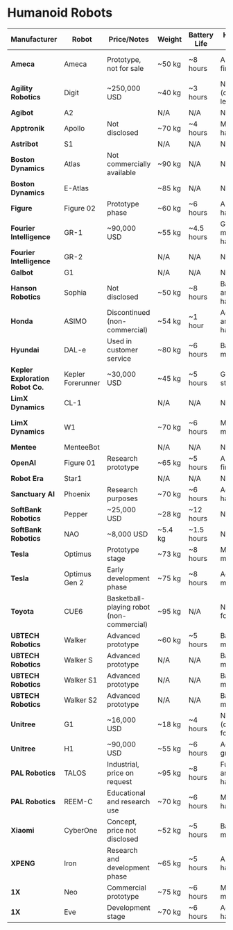 # Humanoid Robots

| Manufacturer               | Robot                 | Price/Notes                | Weight           | Battery Life      | Hands/Grip Options             | Website                                 |
|----------------------------|-----------------------|----------------------------|------------------|-------------------|---------------------------------|----------------------------------------|
| **Ameca**                 | Ameca                 | Prototype, not for sale    | ~50 kg           | ~8 hours          | Articulated fingers            | [Ameca by Engineered Arts](https://www.engineeredarts.co.uk/ameca/) |
| **Agility Robotics**      | Digit                 | ~250,000 USD               | ~40 kg           | ~3 hours          | None (designed for legs only)  | [Agility Robotics](https://www.agilityrobotics.com/) |
| **Agibot**                | A2                    |                            | N/A              | N/A               | N/A                             | N/A                                    |
| **Apptronik**             | Apollo                | Not disclosed              | ~70 kg           | ~4 hours          | Modular hands                  | [Apptronik](https://www.apptronik.com/) |
| **Astribot**              | S1                    |                            | N/A              | N/A               | N/A                             | N/A                                    |
| **Boston Dynamics**       | Atlas                 | Not commercially available | ~90 kg           | N/A               | None                            | [Boston Dynamics](https://www.bostondynamics.com/) |
| **Boston Dynamics**       | E-Atlas               |                            | ~85 kg           | N/A               | None                            | [Boston Dynamics](https://www.bostondynamics.com/) |
| **Figure**                | Figure 02             | Prototype phase            | ~60 kg           | ~6 hours          | Articulated hands              | [Figure AI](https://www.figure.ai/) |
| **Fourier Intelligence**  | GR-1                  | ~90,000 USD                | ~55 kg           | ~4.5 hours        | Grippers or modular hands      | [Fourier Intelligence](https://www.intelligentfourier.com/) |
| **Fourier Intelligence**  | GR-2                  |                            | N/A              | N/A               | N/A                             | [Fourier Intelligence](https://www.intelligentfourier.com/) |
| **Galbot**                | G1                    |                            | N/A              | N/A               | N/A                             | N/A                                    |
| **Hanson Robotics**       | Sophia                | Not disclosed              | ~50 kg           | ~8 hours          | Basic articulated hands        | [Hanson Robotics](https://www.hansonrobotics.com/) |
| **Honda**                 | ASIMO                 | Discontinued (non-commercial) | ~54 kg       | ~1 hour           | Advanced articulated hands     | [ASIMO by Honda](https://global.honda/innovation/robotics/ASIMO.html) |
| **Hyundai**               | DAL-e                 | Used in customer service   | ~80 kg           | ~6 hours          | Basic manipulators             | [Hyundai DAL-e](https://www.hyundai.com/) |
| **Kepler Exploration Robot Co.** | Kepler Forerunner | ~30,000 USD           | ~45 kg           | ~5 hours          | Gripper-style hands            | N/A                                    |
| **LimX Dynamics**         | CL-1                  |                            | N/A              | N/A               | N/A                             | [LimX Dynamics](https://www.limxdynamics.com/) |
| **LimX Dynamics**         | W1                    |                            | ~70 kg           | ~6 hours          | Modular manipulators           | [LimX Dynamics W1](https://www.limxdynamics.com/products/w1) |
| **Mentee**                | MenteeBot             |                            | N/A              | N/A               | N/A                             | N/A                                    |
| **OpenAI**                | Figure 01             | Research prototype         | ~65 kg           | ~5 hours          | Articulated fingers            | [Figure AI](https://www.figure.ai/) |
| **Robot Era**             | Star1                 |                            | N/A              | N/A               | N/A                             | N/A                                    |
| **Sanctuary AI**          | Phoenix               | Research purposes          | ~70 kg           | ~6 hours          | Advanced hands                 | [Sanctuary AI](https://www.sanctuary.ai/) |
| **SoftBank Robotics**     | Pepper                | ~25,000 USD                | ~28 kg           | ~12 hours         | None                            | [SoftBank Robotics](https://www.softbankrobotics.com/) |
| **SoftBank Robotics**     | NAO                   | ~8,000 USD                 | ~5.4 kg          | ~1.5 hours        | None                            | [SoftBank Robotics](https://www.softbankrobotics.com/) |
| **Tesla**                 | Optimus               | Prototype stage            | ~73 kg           | ~8 hours          | Modular manipulators           | [Tesla Optimus](https://www.tesla.com/) |
| **Tesla**                 | Optimus Gen 2         | Early development phase    | ~75 kg           | ~8 hours          | Advanced manipulators          | [Tesla Optimus](https://www.tesla.com/) |
| **Toyota**                | CUE6                  | Basketball-playing robot (non-commercial) | ~95 kg | N/A | None (sports focus)            | [Toyota CUE](https://global.toyota/en/mobility/robot/) |
| **UBTECH Robotics**       | Walker                | Advanced prototype         | ~60 kg           | ~5 hours          | Basic manipulators             | [UBTECH Walker](https://www.ubtrobot.com/) |
| **UBTECH Robotics**       | Walker S              | Advanced prototype         | N/A              | N/A              | Basic manipulators             | [UBTECH Walker](https://www.ubtrobot.com/) |
| **UBTECH Robotics**       | Walker S1             | Advanced prototype         | N/A              | N/A               | Basic manipulators             | [UBTECH Walker](https://www.ubtrobot.com/) |
| **UBTECH Robotics**       | Walker S2             | Advanced prototype         | N/A              | N/A               | Basic manipulators             | [UBTECH Walker](https://www.ubtrobot.com/) |
| **Unitree**               | G1                    | ~16,000 USD                | ~18 kg           | ~4 hours          | N/A (quadrupedal focus)        | [Unitree Robotics](https://www.unitree.com/) |
| **Unitree**               | H1                    | ~90,000 USD                | ~55 kg           | ~6 hours          | Advanced grippers              | [Unitree Robotics](https://www.unitree.com/) |
| **PAL Robotics**          | TALOS                 | Industrial, price on request | ~95 kg        | ~8 hours          | Fully articulated hands        | [PAL Robotics TALOS](https://pal-robotics.com/) |
| **PAL Robotics**          | REEM-C                | Educational and research use | ~70 kg         | ~6 hours          | Modular hands                  | [PAL Robotics REEM-C](https://pal-robotics.com/) |
| **Xiaomi**                | CyberOne              | Concept, price not disclosed | ~52 kg         | ~5 hours          | Basic manipulators             | [Xiaomi CyberOne](https://www.mi.com/global/) |
| **XPENG**                 | Iron                  | Research and development phase | ~65 kg       | ~5 hours          | Articulated hands              | [XPENG Robotics](https://www.xiaopeng.com/) |
| **1X**                    | Neo                   | Commercial prototype       | ~75 kg           | ~6 hours          | Modular manipulators           | [1X Robotics](https://www.1xrobotics.com/) |
| **1X**                    | Eve                   | Development stage          | ~70 kg           | ~6 hours          | Advanced hands                 | [1X Robotics](https://www.1xrobotics.com/) |
